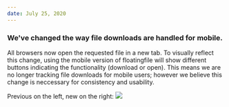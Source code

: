 ```yaml
---
date: July 25, 2020
---
```


### We've changed the way file downloads are handled for mobile.

All browsers now open the requested file in a new tab. To visually reflect this change, using the mobile version of floatingfile will show different buttons indicating the functionality (download or open). This means we are no longer tracking file downloads for mobile users; however we believe this change is neccessary for consistency and usability.

Previous on the left, new on the right:
![](/images/changelog/3.1.2/mobile-icon-update.png)
